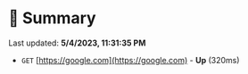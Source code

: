 # 📖 Summary
Last updated: **5/4/2023, 11:31:35 PM**

- `GET` [https://google.com](https://google.com) - **Up** (320ms)
